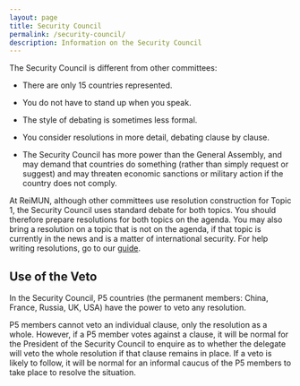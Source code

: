```yaml
---
layout: page
title: Security Council
permalink: /security-council/
description: Information on the Security Council
---
```


The Security Council is different from other committees:

* There are only 15 countries represented.

* You do not have to stand up when you speak.

* The style of debating is sometimes less formal.

* You consider resolutions in more detail, debating clause by clause.

* The Security Council has more power than the General Assembly, and may demand that countries do something (rather than simply request or suggest) and may threaten economic sanctions or military action if the country does not comply.

At ReiMUN, although other committees use resolution construction for Topic 1, the Security Council uses standard debate for both topics.  You should therefore prepare resolutions for both topics on the agenda.  You may also bring a resolution on a topic that is not on the agenda, if that topic is currently in the news and is a matter of international security. For help writing resolutions, go to our [guide](/resolution-writing).

## Use of the Veto

In the Security Council, P5 countries (the permanent members: China, France, Russia, UK, USA) have the power to veto any resolution.

P5 members cannot veto an individual clause, only the resolution as a whole. However, if a P5 member votes against a clause, it will be normal for the President of the Security Council to enquire as to whether the delegate will veto the whole resolution if that clause remains in place. If a veto is likely to follow, it will be normal for an informal caucus of the P5 members to take place to resolve the situation.
